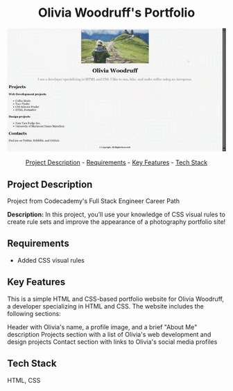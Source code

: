 <h1 align="center">Olivia Woodruff's Portfolio</h1>
<p align="center">
<img width="auto" height="auto" src="https://github.com/Raaagan/codecademy-fullstack/blob/main/olivia_woodruff_portfolio/resources/images/portfolio.gif"/>
</p>
<p align="center"><a href="#project-description">Project Description</a> - <a href="#Requirements">Requirements</a> - <a href="#key-features">Key Features</a> - <a href="#technology-stack">Tech Stack</a></p>

## Project Description

Project from Codecademy's Full Stack Engineer Career Path

**Description:** In this project, you’ll use your knowledge of CSS visual rules to create rule sets and improve the appearance of a photography portfolio site!

## Requirements
- Added CSS visual rules

## Key Features
This is a simple HTML and CSS-based portfolio website for Olivia Woodruff, a developer specializing in HTML and CSS. The website includes the following sections:

Header with Olivia's name, a profile image, and a brief "About Me" description Projects section with a list of Olivia's web development and design projects Contact section with links to Olivia's social media profiles

## Tech Stack
HTML, CSS
